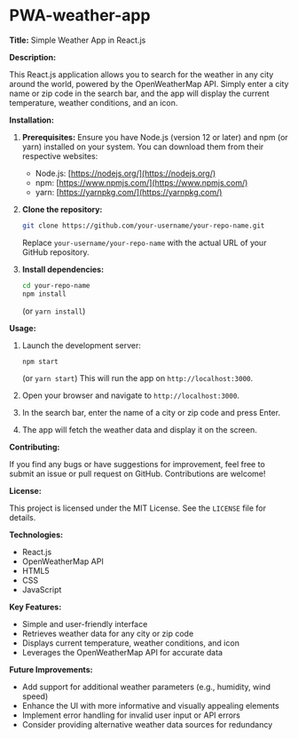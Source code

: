 # PWA-weather-app


**Title:** Simple Weather App in React.js

**Description:**

This React.js application allows you to search for the weather in any city around the world, powered by the OpenWeatherMap API. Simply enter a city name or zip code in the search bar, and the app will display the current temperature, weather conditions, and an icon.

**Installation:**

1. **Prerequisites:** Ensure you have Node.js (version 12 or later) and npm (or yarn) installed on your system. You can download them from their respective websites:

    - Node.js: [https://nodejs.org/](https://nodejs.org/)
    - npm: [https://www.npmjs.com/](https://www.npmjs.com/)
    - yarn: [https://yarnpkg.com/](https://yarnpkg.com/)

2. **Clone the repository:**
   ```bash
   git clone https://github.com/your-username/your-repo-name.git
   ```
   Replace `your-username/your-repo-name` with the actual URL of your GitHub repository.

3. **Install dependencies:**
   ```bash
   cd your-repo-name
   npm install
   ```
   (or `yarn install`)

**Usage:**

1. Launch the development server:
   ```bash
   npm start
   ```
   (or `yarn start`)
   This will run the app on `http://localhost:3000`.

2. Open your browser and navigate to `http://localhost:3000`.

3. In the search bar, enter the name of a city or zip code and press Enter.

4. The app will fetch the weather data and display it on the screen.

**Contributing:**

If you find any bugs or have suggestions for improvement, feel free to submit an issue or pull request on GitHub. Contributions are welcome!

**License:**

This project is licensed under the MIT License. See the `LICENSE` file for details.

**Technologies:**

- React.js
- OpenWeatherMap API
- HTML5
- CSS
- JavaScript

**Key Features:**

- Simple and user-friendly interface
- Retrieves weather data for any city or zip code
- Displays current temperature, weather conditions, and icon
- Leverages the OpenWeatherMap API for accurate data

**Future Improvements:**

- Add support for additional weather parameters (e.g., humidity, wind speed)
- Enhance the UI with more informative and visually appealing elements
- Implement error handling for invalid user input or API errors
- Consider providing alternative weather data sources for redundancy



